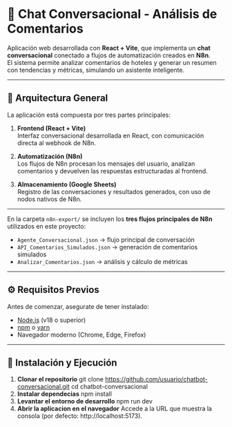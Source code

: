 # 🤖 Chat Conversacional - Análisis de Comentarios

Aplicación web desarrollada con **React + Vite**, que implementa un **chat conversacional** conectado a flujos de automatización creados en **N8n**.  
El sistema permite analizar comentarios de hoteles y generar un resumen con tendencias y métricas, simulando un asistente inteligente.

---

## 🧱 Arquitectura General

La aplicación está compuesta por tres partes principales:

1. **Frontend (React + Vite)**  
   Interfaz conversacional desarrollada en React, con comunicación directa al webhook de N8n.

2. **Automatización (N8n)**  
   Los flujos de N8n procesan los mensajes del usuario, analizan comentarios y devuelven las respuestas estructuradas al frontend.

3. **Almacenamiento (Google Sheets)**  
   Registro de las conversaciones y resultados generados, con uso de nodos nativos de N8n.

---

En la carpeta `n8n-export/` se incluyen los **tres flujos principales de N8n** utilizados en este proyecto:

- `Agente_Conversacional.json` → flujo principal de conversación
- `API_Comentarios_Simulados.json` → generación de comentarios simulados
- `Analizar_Comentarios.json` → análisis y cálculo de métricas

---

## ⚙️ Requisitos Previos

Antes de comenzar, asegurate de tener instalado:

- [Node.js](https://nodejs.org/) (v18 o superior)
- [npm](https://www.npmjs.com/) o [yarn](https://yarnpkg.com/)
- Navegador moderno (Chrome, Edge, Firefox)

---

## 🚀 Instalación y Ejecución

1. **Clonar el repositorio**
   git clone https://github.com/usuario/chatbot-conversacional.git
   cd chatbot-conversacional
2. **Instalar dependecias**
   npm install
3. **Levantar el entorno de desarrollo**
   npm run dev
4. **Abrir la aplicacion en el navegador**
   Accede a la URL que muestra la consola (por defecto: http://localhost:5173).
